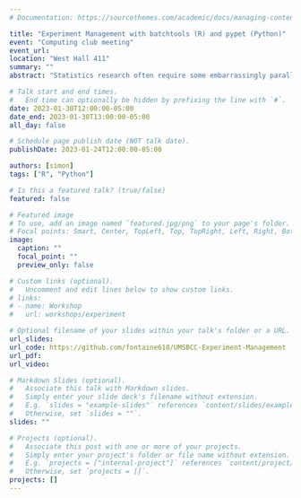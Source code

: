 ```yaml
---
# Documentation: https://sourcethemes.com/academic/docs/managing-content/

title: "Experiment Management with batchtools (R) and pypet (Python)"
event: "Computing club meeting"
event_url:
location: "West Hall 411"
summary: ""
abstract: "Statistics research often require some embarrassingly parallel computations: you might want to apply your method to a sequence of synthetic data sets, apply multiple variants of your method to the same data set, compare your method to existing method, and any combination thereof. All of these cases involve executing very similar code with just a few changes between runs. While you can manage all these parallel experiments on your own, significant development time can be saved and many headaches can be avoided by using parameter exploration tools. In this meeting, we will be discussing two such tools: `batchtools` in R and `pypet` in Python. If time allows, we will also be looking at the interaction of those tools with the Great Lakes cluster through the Slurm scheduler."

# Talk start and end times.
#   End time can optionally be hidden by prefixing the line with `#`.
date: 2023-01-30T12:00:00-05:00
date_end: 2023-01-30T13:00:00-05:00
all_day: false

# Schedule page publish date (NOT talk date).
publishDate: 2023-01-24T12:00:00-05:00

authors: [simon]
tags: ["R", "Python"]

# Is this a featured talk? (true/false)
featured: false

# Featured image
# To use, add an image named `featured.jpg/png` to your page's folder. 
# Focal points: Smart, Center, TopLeft, Top, TopRight, Left, Right, BottomLeft, Bottom, BottomRight.
image:
  caption: ""
  focal_point: ""
  preview_only: false

# Custom links (optional).
#   Uncomment and edit lines below to show custom links.
# links:
# - name: Workshop
#   url: workshops/experiment

# Optional filename of your slides within your talk's folder or a URL.
url_slides: 
url_code: https://github.com/fontaine618/UMSBCC-Experiment-Management
url_pdf:
url_video:

# Markdown Slides (optional).
#   Associate this talk with Markdown slides.
#   Simply enter your slide deck's filename without extension.
#   E.g. `slides = "example-slides"` references `content/slides/example-slides.md`.
#   Otherwise, set `slides = ""`.
slides: ""

# Projects (optional).
#   Associate this post with one or more of your projects.
#   Simply enter your project's folder or file name without extension.
#   E.g. `projects = ["internal-project"]` references `content/project/deep-learning/index.md`.
#   Otherwise, set `projects = []`.
projects: []
---
```

